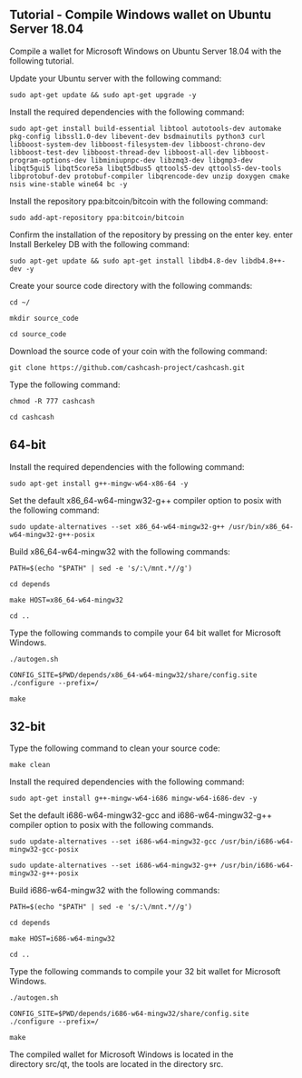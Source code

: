 ## Tutorial - Compile Windows wallet on Ubuntu Server 18.04
Compile a wallet for Microsoft Windows on Ubuntu Server 18.04 with the following tutorial.

Update your Ubuntu server with the following command:

`sudo apt-get update && sudo apt-get upgrade -y`


Install the required dependencies with the following command:

`sudo apt-get install build-essential libtool autotools-dev automake pkg-config libssl1.0-dev libevent-dev bsdmainutils python3 curl libboost-system-dev libboost-filesystem-dev libboost-chrono-dev libboost-test-dev libboost-thread-dev libboost-all-dev libboost-program-options-dev libminiupnpc-dev libzmq3-dev libgmp3-dev libqt5gui5 libqt5core5a libqt5dbus5 qttools5-dev qttools5-dev-tools libprotobuf-dev protobuf-compiler libqrencode-dev unzip doxygen cmake nsis wine-stable wine64 bc -y`


Install the repository ppa:bitcoin/bitcoin with the following command:

`sudo add-apt-repository ppa:bitcoin/bitcoin`


Confirm the installation of the repository by pressing on the enter key. enter
Install Berkeley DB with the following command:

`sudo apt-get update && sudo apt-get install libdb4.8-dev libdb4.8++-dev -y`


Create your source code directory with the following commands:

`cd ~/`

`mkdir source_code`

`cd source_code`



Download the source code of your coin with the following command:

`git clone https://github.com/cashcash-project/cashcash.git`


Type the following command:

`chmod -R 777 cashcash`

`cd cashcash`


## 64-bit


Install the required dependencies with the following command:

`sudo apt-get install g++-mingw-w64-x86-64 -y`


Set the default x86_64-w64-mingw32-g++ compiler option to posix with the following command:

`sudo update-alternatives --set x86_64-w64-mingw32-g++ /usr/bin/x86_64-w64-mingw32-g++-posix`


Build x86_64-w64-mingw32 with the following commands:

`PATH=$(echo "$PATH" | sed -e 's/:\/mnt.*//g')`

`cd depends`

`make HOST=x86_64-w64-mingw32`

`cd ..`



Type the following commands to compile your 64 bit wallet for Microsoft Windows.

`./autogen.sh`

`CONFIG_SITE=$PWD/depends/x86_64-w64-mingw32/share/config.site ./configure --prefix=/`

`make`



## 32-bit


Type the following command to clean your source code:

`make clean`


Install the required dependencies with the following command:

`sudo apt-get install g++-mingw-w64-i686 mingw-w64-i686-dev -y`


Set the default i686-w64-mingw32-gcc and i686-w64-mingw32-g++ compiler option to posix with the following commands.

`sudo update-alternatives --set i686-w64-mingw32-gcc /usr/bin/i686-w64-mingw32-gcc-posix`

`sudo update-alternatives --set i686-w64-mingw32-g++ /usr/bin/i686-w64-mingw32-g++-posix`



Build i686-w64-mingw32 with the following commands:

`PATH=$(echo "$PATH" | sed -e 's/:\/mnt.*//g')`

`cd depends`

`make HOST=i686-w64-mingw32`

`cd ..`



Type the following commands to compile your 32 bit wallet for Microsoft Windows.


`./autogen.sh`

`CONFIG_SITE=$PWD/depends/i686-w64-mingw32/share/config.site ./configure --prefix=/`

`make`



The compiled wallet for Microsoft Windows is located in the directory src/qt, the tools are located in the directory src.
